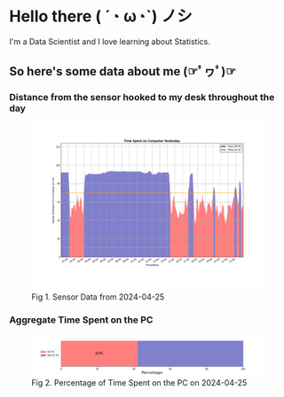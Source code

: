 
# Hello there ( ´◔ ω◔`) ノシ

I'm a Data Scientist and I love learning about Statistics.

## So here's some data about me (☞ﾟヮﾟ)☞


### Distance from the sensor hooked to my desk throughout the day
<figure>
  <picture>
    <source media="(prefers-color-scheme: dark)" srcset="Pi/readme/graphs/lineplot/dark-plot-2024-04-25.png">
    <source media="(prefers-color-scheme: light)" srcset="Pi/readme/graphs/lineplot/light-plot-2024-04-25.png">
    <img alt="Shows a black logo in light color mode and a white one in dark color mode." src="Pi/readme/graphs/lineplot/light-plot-2024-04-25.png">
  </picture>
  <figcaption>Fig 1. Sensor Data from 2024-04-25</figcaption>
</figure>



### Aggregate Time Spent on the PC
<figure>
  <picture>
    <source media="(prefers-color-scheme: dark)" srcset="Pi/readme/graphs/barplot/dark-plot-2024-04-25.png">
    <source media="(prefers-color-scheme: light)" srcset="Pi/readme/graphs/barplot/light-plot-2024-04-25.png">
    <img alt="Shows a black logo in light color mode and a white one in dark color mode." src="Pi/readme/graphs/barplot/light-plot-2024-04-25.png">
  </picture>
  <figcaption>Fig 2. Percentage of Time Spent on the PC on 2024-04-25</figcaption>
</figure>
